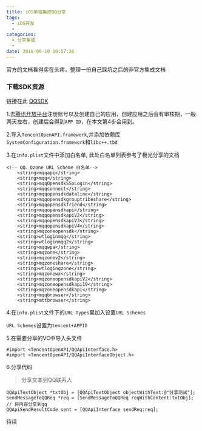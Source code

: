 ```yaml
---
title: iOS单独集成QQ分享
tags:
  - iOS开发
  - 
categories:
  - 分享集成
  - 
date: 2018-09-10 10:57:26
---
```




官方的文档看得实在头疼，整理一份自己踩坑之后的非官方集成文档

<!-- more -->

### 下载SDK资源

链接在此   [QQSDK](http://wiki.connect.qq.com/sdk下载)

1.去[腾讯开放平台](http://op.open.qq.com/)注册账号以及创建自己的应用，创建应用之后会有审核期，一般两天左右，创建后会得到`APP ID`，在本文第4步会用到。


2.导入`TencentOpenAPI.framework`,并添加依赖库`SystemConfiguration.framework`和`libc++.tbd`

3.在`info.plist`文件中添加白名单,
此处白名单列表参考了极光分享的文档
```
<!-- QQ、Qzone URL Scheme 白名单-->
    <string>mqqapi</string>
    <string>mqq</string>
    <string>mqqOpensdkSSoLogin</string>
    <string>mqqconnect</string>
    <string>mqqopensdkdataline</string>
    <string>mqqopensdkgrouptribeshare</string>
    <string>mqqopensdkfriend</string>
    <string>mqqopensdkapi</string>
    <string>mqqopensdkapiV2</string>
    <string>mqqopensdkapiV3</string>
    <string>mqqopensdkapiV4</string>
    <string>mqzoneopensdk</string>
    <string>wtloginmqq</string>
    <string>wtloginmqq2</string>
    <string>mqqwpa</string>
    <string>mqzone</string>
    <string>mqzonev2</string>
    <string>mqzoneshare</string>
    <string>wtloginqzone</string>
    <string>mqzonewx</string>
    <string>mqzoneopensdkapiV2</string>
    <string>mqzoneopensdkapi19</string>
    <string>mqzoneopensdkapi</string>
    <string>mqqbrowser</string>
    <string>mttbrowser</string>
```

4.在`info.plist`文件下的`URL Types`里加入设置`URL Schemes`

`URL Schemes`设置为`tencent+APPID`


5.在需要分享的VC中导入头文件

```
#import <TencentOpenAPI/QQApiInterface.h>
#import <TencentOpenAPI/QQApiInterfaceObject.h>
```


6.分享代码

>分享文本到QQ联系人


```
QQApiTextObject *txtObj = [QQApiTextObject objectWithText:@"分享测试"];
SendMessageToQQReq *req = [SendMessageToQQReq reqWithContent:txtObj];
// 将内容分享到qq
QQApiSendResultCode sent = [QQApiInterface sendReq:req];
```

待续

